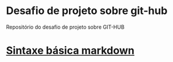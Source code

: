 # Desafio de projeto sobre git-hub
Repositório do desafio de projeto sobre GIT-HUB

# [Sintaxe básica markdown](http://www.markdown.org/basic-syntax/)
